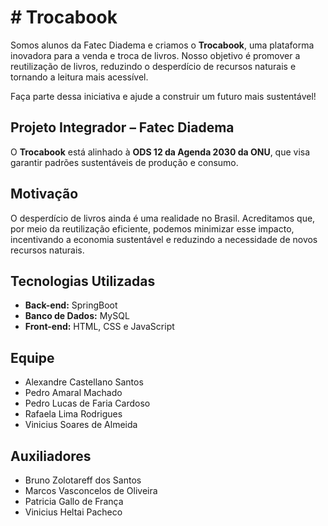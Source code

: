 # # Trocabook  

Somos alunos da Fatec Diadema e criamos o **Trocabook**, uma plataforma inovadora para a venda e troca de livros. Nosso objetivo é promover a reutilização de livros, reduzindo o desperdício de recursos naturais e tornando a leitura mais acessível.  

Faça parte dessa iniciativa e ajude a construir um futuro mais sustentável!  

## Projeto Integrador – Fatec Diadema  
O **Trocabook** está alinhado à **ODS 12 da Agenda 2030 da ONU**, que visa garantir padrões sustentáveis de produção e consumo.  

## Motivação  
O desperdício de livros ainda é uma realidade no Brasil. Acreditamos que, por meio da reutilização eficiente, podemos minimizar esse impacto, incentivando a economia sustentável e reduzindo a necessidade de novos recursos naturais.  

## Tecnologias Utilizadas  
- **Back-end:** SpringBoot  
- **Banco de Dados:** MySQL  
- **Front-end:** HTML, CSS e JavaScript  


## Equipe  
- Alexandre Castellano Santos  
- Pedro Amaral Machado  
- Pedro Lucas de Faria Cardoso  
- Rafaela Lima Rodrigues  
- Vinicius Soares de Almeida  

## Auxiliadores  
- Bruno Zolotareff dos Santos  
- Marcos Vasconcelos de Oliveira  
- Patricia Gallo de França  
- Vinicius Heltai Pacheco
